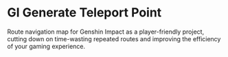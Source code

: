 # GI Generate Teleport Point

Route navigation map for Genshin Impact as a player-friendly project, cutting down on time-wasting repeated routes and improving the efficiency of your gaming experience.
